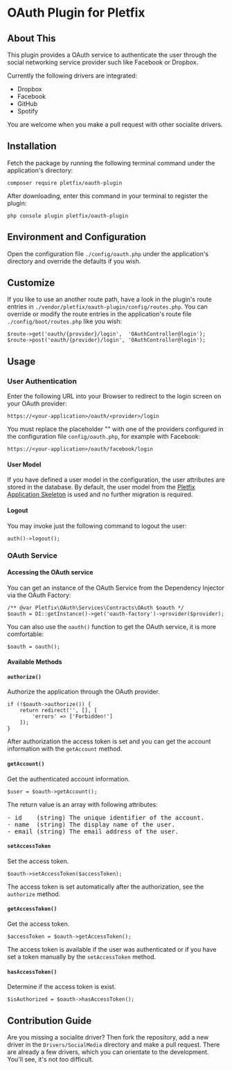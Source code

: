 # OAuth Plugin for Pletfix

## About This

This plugin provides a OAuth service to authenticate the user through the social networking service provider such like 
Facebook or Dropbox.

Currently the following drivers are integrated:

- Dropbox
- Facebook
- GitHub
- Spotify

You are welcome when you make a pull request with other socialite drivers.

## Installation 

Fetch the package by running the following terminal command under the application's directory:

    composer require pletfix/oauth-plugin

After downloading, enter this command in your terminal to register the plugin:

    php console plugin pletfix/oauth-plugin 

## Environment and Configuration
    
Open the configuration file `./config/oauth.php` under the application's directory and override the defaults if you wish.
   
## Customize
        
If you like to use an another route path, have a look in the plugin's route entries in `./vendor/pletfix/oauth-plugin/config/routes.php`. 
You can override  or modify the route entries in the application's route file `./config/boot/routes.php` like you wish:

    $route->get('oauth/{provider}/login',  'OAuthController@login');
    $route->post('oauth/{provider}/login', 'OAuthController@login');
 
## Usage

### User Authentication

Enter the following URL into your Browser to redirect to the login screen on your OAuth provider:

    https://<your-application>/oauth/<provider>/login
    
You must replace the placeholder "<provider>" with one of the providers configured in the configuration file `config/oauth.php`,
for example with Facebook:
    
    https://<your-application>/oauth/facebook/login

#### User Model

If you have defined a user model in the configuration, the user attributes are stored in the database.
By default, the user model from the [Pletfix Application Skeleton](https://github.com/pletfix/app) is used and no 
further migration is required.

#### Logout

You may invoke just the following command to logout the user: 
 
    auth()->logout();

### OAuth Service

#### Accessing the OAuth service

You can get an instance of the OAuth Service from the Dependency Injector via the OAuth Factory:

    /** @var Pletfix\OAuth\Services\Contracts\OAuth $oauth */
    $oauth = DI::getInstance()->get('oauth-factory')->provider($provider);
    
You can also use the `oauth()` function to get the OAuth service, it is more comfortable:
       
    $oauth = oauth();

#### Available Methods

#### `authorize()`

Authorize the application through the OAuth provider.

    if (!$oauth->authorize()) {
        return redirect('', [], [
            'errors' => ['Forbidden!']
        ]);
    }
    
After authorization the access token is set and you can get the account information with the `getAccount` method.  

#### `getAccount()`

Get the authenticated account information.

    $user = $oauth->getAccount();
    
The return value is an array with following attributes:
<pre>
- id    (string) The unique identifier of the account.
- name  (string) The display name of the user.
- email (string) The email address of the user.
</pre>

#### `setAccessToken`

Set the access token. 

    $oauth->setAccessToken($accessToken);

The access token is set automatically after the authorization, see the `authorize` method.

#### `getAccessToken()`

Get the access token.

    $accessToken = $oauth->getAccessToken();

The access token is available if the user was authenticated or if you have set a token manually by the `setAccessToken` 
method.
 
#### `hasAccessToken()`

Determine if the access token is exist.
     
    $isAuthorized = $oauth->hasAccessToken();

## Contribution Guide

Are you missing a socialite driver? Then fork the repository, add a new driver in the `Drivers/SocialMedia` directory 
and make a pull request. There are already a few drivers, which you can orientate to the development. You'll see, it's 
not too difficult. 

